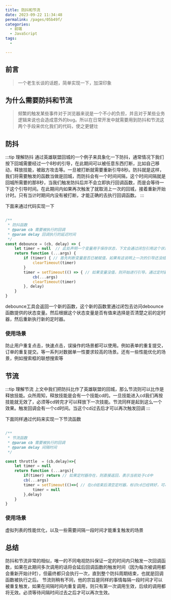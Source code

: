 ```yaml
---
title: 防抖和节流 
date: 2023-09-22 11:34:48 
permalink: /pages/05b49f/ 
categories:
  - 前端
  - JavaScript
tags:
  - 

---
```


## 前言

> 一个老生长谈的话题，简单实现一下，加深印象

## 为什么需要防抖和节流

> 频繁的触发某些事件对于浏览器来说是一个不小的负担，并且对于某些业务逻辑来说也会造成意外的bug。所以在日常开发中就需要用到防抖和节流这两个手段来优化我们的代码，使之更健壮

## 防抖

:::tip 理解防抖
通过英雄联盟回城的一个例子来具象化一下防抖，通常情况下我们按下回城需要经过一个8秒的引导，在此期间可以被任意东西打断，比如自己移动，释放技能，被敌方攻击等。一旦被打断就需要重新引导8秒。防抖就是这样，我们将需要触发的函数当做是回城，而防抖会有一个时间间隔，这个时间间隔就是回城所需要的那8秒，当我们触发防抖后并不会立即执行回调函数，而是会等待一下这个引导时间。在此期间内如果再次触发了就取消上一次的回城，接着重新开始计时。只有当计时期间内没有被打断，才能正确的去执行回调函数。
:::

下面来通过代码实现一下

```js

/**
 * 防抖函数
 * @param cb 需要被执行的回调
 * @param delay 回调执行的延迟时间
 */
const debounce = (cb, delay) => {
    let timer = null  // 此处声明一个变量用于保存状态，下文会通过闭包引用这个状态
    return function (...args) {
        if (timer) { // 首先判断变量是否已被赋值，如果有这说明上一次的引导还没结束，所以需要取消掉上次的引导
            clearTimeout(timer)
        }
        timer = setTimeout(() => { // 如果变量没值，则开始进行引导。通过定时器来模拟引导时间，然后执行回调
            cb(...args)
            clearTimeout(timer)
        }, delay)
    }
}
```
debounce工具会返回一个新的函数，这个新的函数里通过闭包去访问debounce函数提供的状态变量。然后根据这个状态变量是否有值来选择是否清楚之前的定时器，然后重新执行新的定时器。

### 使用场景
防止用户重复点击，快速点击，误操作的场景都可以使用。例如表单的重复提交，订单的重复提交。等一系列对数据单一性要求较高的场景。还有一些性能优化的场景，例如搜索框的联想搜索等

## 节流
:::tip 理解节流
上文中我们把防抖比作了英雄联盟的回城，那么节流则可以比作是释放技能。众所周知，释放技能是会有一个技能cd的。一旦技能进入cd我们再按技能就无效了，必须等cd转完才可以释放下一次技能。节流同样是起到这么一个效果。触发回调会有一个cd时间。当这个cd过去后才可以再次触发回调
:::

下面同样通过代码来实现一下节流函数

```js

/**
 * 节流函数
 * @param cb 需要被执行的回调
 * @param delay 间隔时间
 */

const throttle  = (cb,delay)=>{
    let timer = null
    return function (...args){
        if(timer) return // 如果定时器存在，则直接返回，表示当前处于cd中
        cb(...args) 
        timer = setTimeout(()=>{ // 在cd结束后清空定时器，标识cd已经转好，可以再次执行
            timer = null
        },delay)
    }
}
```
### 使用场景
虚拟列表的性能优化，以及一些需要间隔一段时间才能重复触发的场景

## 总结
防抖和节流非常的相似，唯一的不同电视防抖保证一定的时间内只触发一次回调函数，如果在此期间多次调用的话将会延后回调函数的触发时间（因为每次被调用都会重新开始计时），但最终都只会执行一次，直到整个防抖周期结束，也就是回调函数被执行之后。
节流则稍有不同，他的宗旨是同样的事情每隔一段时间才可以被重复触发，如果在间隔时间内重复调用，则只有第一次调用生效，后续的调用都将无效。必须等待间隔时间过去之后才可以再次生效。

